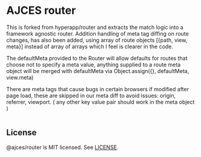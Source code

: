 # AJCES router
This is forked from hyperapp/router and extracts the match logic into a framework agnostic router.  Addition handling of meta tag diffing on route changes, has also been added, using array of route objects [{path, view, meta}] instead of array of arrays which I feel is clearer in the code.

The defaultMeta provided to the Router will allow defaults for routes that choose not to specify a meta value, anything supplied to a route meta object will be merged with defaultMeta via Object.assign({}, defaultMeta, view.meta)

There are meta tags that cause bugs in certain browsers if modified after page load, these are skipped in our meta diff to avoid issues: origin, referrer, viewport. ( any other key value pair should work in the meta object )

```js
```

## License

@ajces/router is MIT licensed. See [LICENSE](LICENSE.md).
